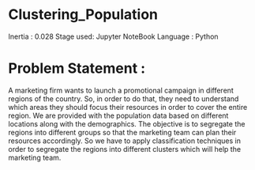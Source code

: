 # Clustering_Population
Inertia : 0.028 Stage used: Jupyter NoteBook Language : Python
# Problem Statement : 
A marketing firm wants to launch a promotional campaign in different regions of the country. So, in order to do that, they need to understand which areas they should focus their resources in order to cover the entire region. We are provided with the population data based on different locations along with the demographics. The objective is to segregate the regions into different groups so that the marketing team can plan their resources accordingly. So we have to apply classification techniques in order to segregate the regions into different clusters which will help the marketing team.
